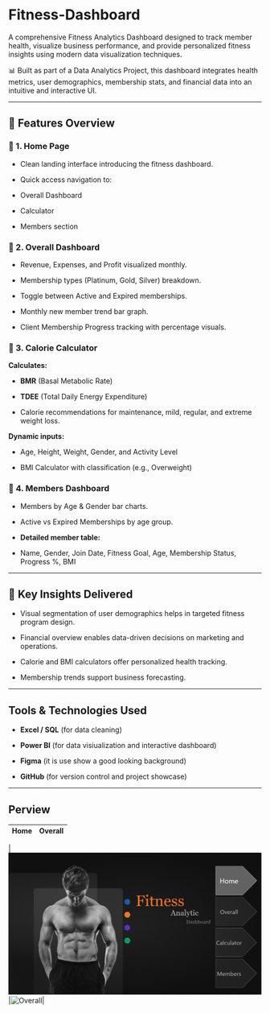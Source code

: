 # Fitness-Dashboard

A comprehensive Fitness Analytics Dashboard designed to track member health, visualize business performance, and provide personalized fitness insights using modern data visualization techniques.

📊 Built as part of a Data Analytics Project, this dashboard integrates health metrics, user demographics, membership stats, and financial data into an intuitive and interactive UI.

---

## 📌 **Features Overview**

### 📍 1. **Home Page**

- Clean landing interface introducing the fitness dashboard.

- Quick access navigation to:

- Overall Dashboard

- Calculator

- Members section


### 📍 2. **Overall Dashboard**

- Revenue, Expenses, and Profit visualized monthly.

- Membership types (Platinum, Gold, Silver) breakdown.

- Toggle between Active and Expired memberships.

- Monthly new member trend bar graph.

- Client Membership Progress tracking with percentage visuals.


### 📍 3. **Calorie Calculator**

**Calculates:**

-  **BMR** (Basal Metabolic Rate)

-  **TDEE** (Total Daily Energy Expenditure)

-  Calorie recommendations for maintenance, mild, regular, and extreme weight loss.

**Dynamic inputs:**

- Age, Height, Weight, Gender, and Activity Level

- BMI Calculator with classification (e.g., Overweight)


### 📍 4. **Members Dashboard**

- Members by Age & Gender bar charts.

- Active vs Expired Memberships by age group.

- **Detailed member table:**

- Name, Gender, Join Date, Fitness Goal, Age, Membership Status, Progress %, BMI

---

## 🎯 Key Insights Delivered

- Visual segmentation of user demographics helps in targeted fitness program design.

- Financial overview enables data-driven decisions on marketing and operations.

- Calorie and BMI calculators offer personalized health tracking.

- Membership trends support business forecasting.

---

## Tools & Technologies Used

- **Excel / SQL** (for data cleaning)

- **Power BI** (for data visiualization and interactive dashboard)

- **Figma** (it is use show a good looking background)

- **GitHub** (for version control and project showcase)

---

## Perview

| Home | Overall|
|------|--------|

|![Home](https://github.com/divyanshu512-gif/Fitness-Dashboard/blob/main/Home%20Screenshot.png)|![Overall]()|

